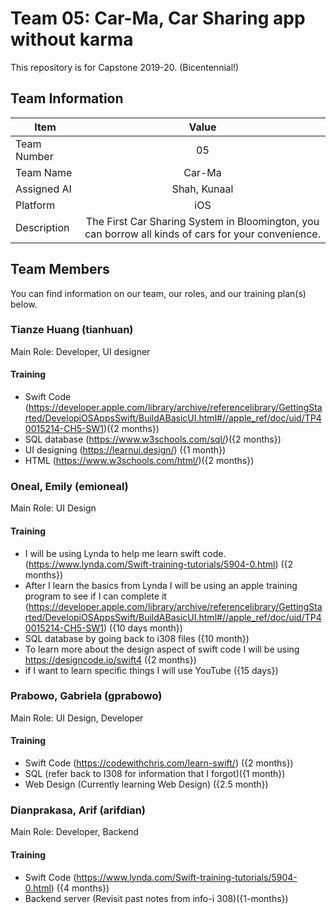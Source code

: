 # Team 05: Car-Ma, Car Sharing app without karma
This repository is for Capstone 2019-20. (Bicentennial!)

## Team Information

| Item        | Value           |
| ------------- |:-------------:|
| Team Number | 05 |
| Team Name | Car-Ma |
| Assigned AI | Shah, Kunaal |
| Platform | iOS |
| Description | The First Car Sharing System in Bloomington, you can borrow all kinds of cars for your convenience. |

## Team Members
You can find information on our team, our roles, and our training plan(s) below.

### Tianze Huang (tianhuan)
Main Role: Developer, UI designer

#### Training
- Swift Code (https://developer.apple.com/library/archive/referencelibrary/GettingStarted/DevelopiOSAppsSwift/BuildABasicUI.html#//apple_ref/doc/uid/TP40015214-CH5-SW1)({2 months})
- SQL database (https://www.w3schools.com/sql/)({2 months})
- UI designing (https://learnui.design/) ({1 month})
- HTML  (https://www.w3schools.com/html/)({2 months})

### Oneal, Emily (emioneal)
Main Role: UI Design 

#### Training
- I will be using Lynda to help me learn swift code. (https://www.lynda.com/Swift-training-tutorials/5904-0.html)  ({2 months})
- After I learn the basics from Lynda I will be using an apple training program to see if I can complete it 
(https://developer.apple.com/library/archive/referencelibrary/GettingStarted/DevelopiOSAppsSwift/BuildABasicUI.html#//apple_ref/doc/uid/TP40015214-CH5-SW1) ({10 days month})
- SQL database by going back to i308 files  ({10 month})
- To learn more about the design aspect of swift code I will be using https://designcode.io/swift4 ({2 months})
- if I want to learn specific things I will use YouTube ({15 days})

### Prabowo, Gabriela (gprabowo)
Main Role: UI Design, Developer 

#### Training
- Swift Code (https://codewithchris.com/learn-swift/) ({2 months})
- SQL (refer back to I308 for information that I forgot)({1 month})
- Web Design (Currently learning Web Design) ({2.5 month})

### Dianprakasa, Arif (arifdian)
Main Role: Developer, Backend

#### Training
- Swift Code (https://www.lynda.com/Swift-training-tutorials/5904-0.html) ({4 months}) 
- Backend server (Revisit past notes from info-i 308)({1-months})

